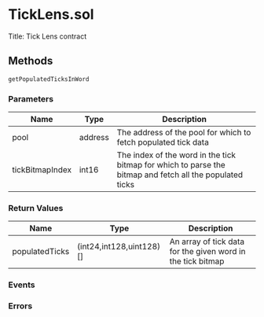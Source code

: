 
# TickLens.sol
Title: Tick Lens contract

## Methods
```solidity
getPopulatedTicksInWord
```

### Parameters
| Name | Type | Description |
|---|---|---|
| pool | address | The address of the pool for which to fetch populated tick data |
| tickBitmapIndex | int16 | The index of the word in the tick bitmap for which to parse the bitmap and fetch all the populated ticks |


### Return Values
| Name | Type | Description |
|---|---|---|
| populatedTicks | (int24,int128,uint128)[] | An array of tick data for the given word in the tick bitmap |


### Events

### Errors

